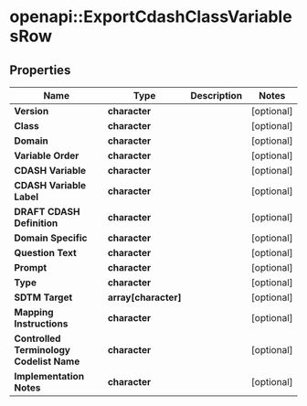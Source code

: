 # openapi::ExportCdashClassVariablesRow


## Properties
Name | Type | Description | Notes
------------ | ------------- | ------------- | -------------
**Version** | **character** |  | [optional] 
**Class** | **character** |  | [optional] 
**Domain** | **character** |  | [optional] 
**Variable Order** | **character** |  | [optional] 
**CDASH Variable** | **character** |  | [optional] 
**CDASH Variable Label** | **character** |  | [optional] 
**DRAFT CDASH Definition** | **character** |  | [optional] 
**Domain Specific** | **character** |  | [optional] 
**Question Text** | **character** |  | [optional] 
**Prompt** | **character** |  | [optional] 
**Type** | **character** |  | [optional] 
**SDTM Target** | **array[character]** |  | [optional] 
**Mapping Instructions** | **character** |  | [optional] 
**Controlled Terminology Codelist Name** | **character** |  | [optional] 
**Implementation Notes** | **character** |  | [optional] 


